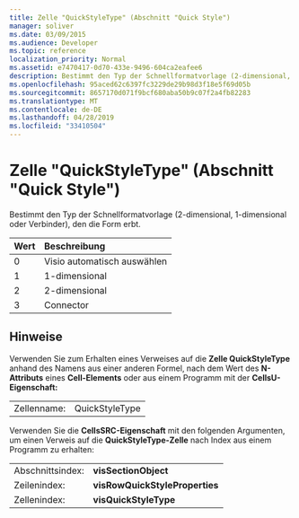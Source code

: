 ```yaml
---
title: Zelle "QuickStyleType" (Abschnitt "Quick Style")
manager: soliver
ms.date: 03/09/2015
ms.audience: Developer
ms.topic: reference
localization_priority: Normal
ms.assetid: e7470417-0d70-433e-9496-604ca2eafee6
description: Bestimmt den Typ der Schnellformatvorlage (2-dimensional, 1-dimensional oder Verbinder), den die Form erbt.
ms.openlocfilehash: 95aced62c6397fc3229de29b98d3f18e5f69d05b
ms.sourcegitcommit: 8657170d071f9bcf680aba50b9c07f2a4fb82283
ms.translationtype: MT
ms.contentlocale: de-DE
ms.lasthandoff: 04/28/2019
ms.locfileid: "33410504"
---
```

# <a name="quickstyletype-cell-quick-style-section"></a>Zelle "QuickStyleType" (Abschnitt "Quick Style")

Bestimmt den Typ der Schnellformatvorlage (2-dimensional, 1-dimensional oder Verbinder), den die Form erbt. 
  
|**Wert**|**Beschreibung**|
|:-----|:-----|
|0  <br/> |Visio automatisch auswählen  <br/> |
|1  <br/> |1-dimensional  <br/> |
|2  <br/> |2-dimensional  <br/> |
|3  <br/> |Connector  <br/> |
   
## <a name="remarks"></a>Hinweise

Verwenden Sie zum Erhalten eines Verweises auf die **Zelle QuickStyleType** anhand des Namens aus einer anderen Formel, nach dem Wert des **N-Attributs** eines **Cell-Elements** oder aus einem Programm mit der **CellsU-Eigenschaft:** 
  
|||
|:-----|:-----|
| Zellenname:  <br/> | QuickStyleType  <br/> |
   
Verwenden Sie die **CellsSRC-Eigenschaft** mit den folgenden Argumenten, um einen Verweis auf die **QuickStyleType-Zelle** nach Index aus einem Programm zu erhalten: 
  
|||
|:-----|:-----|
| Abschnittsindex:  <br/> |**visSectionObject** <br/> |
| Zeilenindex:  <br/> |**visRowQuickStyleProperties** <br/> |
| Zellenindex:  <br/> |**visQuickStyleType** <br/> |
   


